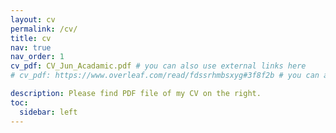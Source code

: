 ```yaml
---
layout: cv
permalink: /cv/
title: cv
nav: true
nav_order: 1
cv_pdf: CV_Jun_Acadamic.pdf # you can also use external links here
# cv_pdf: https://www.overleaf.com/read/fdssrhmbsxyg#3f8f2b # you can also use external links here

description: Please find PDF file of my CV on the right.
toc:
  sidebar: left
---
```

